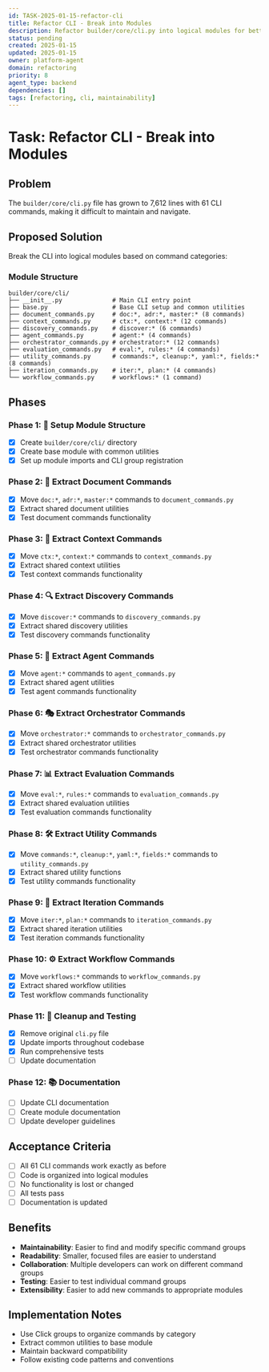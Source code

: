 ```yaml
---
id: TASK-2025-01-15-refactor-cli
title: Refactor CLI - Break into Modules
description: Refactor builder/core/cli.py into logical modules for better maintainability
status: pending
created: 2025-01-15
updated: 2025-01-15
owner: platform-agent
domain: refactoring
priority: 8
agent_type: backend
dependencies: []
tags: [refactoring, cli, maintainability]
---
```


# Task: Refactor CLI - Break into Modules

## Problem
The `builder/core/cli.py` file has grown to 7,612 lines with 61 CLI commands, making it difficult to maintain and navigate.

## Proposed Solution
Break the CLI into logical modules based on command categories:

### Module Structure
```
builder/core/cli/
├── __init__.py              # Main CLI entry point
├── base.py                  # Base CLI setup and common utilities
├── document_commands.py     # doc:*, adr:*, master:* (8 commands)
├── context_commands.py      # ctx:*, context:* (12 commands)
├── discovery_commands.py    # discover:* (6 commands)
├── agent_commands.py        # agent:* (4 commands)
├── orchestrator_commands.py # orchestrator:* (12 commands)
├── evaluation_commands.py   # eval:*, rules:* (4 commands)
├── utility_commands.py      # commands:*, cleanup:*, yaml:*, fields:* (8 commands)
├── iteration_commands.py    # iter:*, plan:* (4 commands)
└── workflow_commands.py     # workflows:* (1 command)
```

## Phases

### Phase 1: 🚀 Setup Module Structure
- [x] Create `builder/core/cli/` directory
- [x] Create base module with common utilities
- [x] Set up module imports and CLI group registration

### Phase 2: 📝 Extract Document Commands
- [x] Move `doc:*`, `adr:*`, `master:*` commands to `document_commands.py`
- [x] Extract shared document utilities
- [x] Test document commands functionality

### Phase 3: 🧠 Extract Context Commands  
- [x] Move `ctx:*`, `context:*` commands to `context_commands.py`
- [x] Extract shared context utilities
- [x] Test context commands functionality

### Phase 4: 🔍 Extract Discovery Commands
- [x] Move `discover:*` commands to `discovery_commands.py`
- [x] Extract shared discovery utilities
- [x] Test discovery commands functionality

### Phase 5: 🤖 Extract Agent Commands
- [x] Move `agent:*` commands to `agent_commands.py`
- [x] Extract shared agent utilities
- [x] Test agent commands functionality

### Phase 6: 🎭 Extract Orchestrator Commands
- [x] Move `orchestrator:*` commands to `orchestrator_commands.py`
- [x] Extract shared orchestrator utilities
- [x] Test orchestrator commands functionality

### Phase 7: 📊 Extract Evaluation Commands
- [x] Move `eval:*`, `rules:*` commands to `evaluation_commands.py`
- [x] Extract shared evaluation utilities
- [x] Test evaluation commands functionality

### Phase 8: 🛠️ Extract Utility Commands
- [x] Move `commands:*`, `cleanup:*`, `yaml:*`, `fields:*` commands to `utility_commands.py`
- [x] Extract shared utility functions
- [x] Test utility commands functionality

### Phase 9: 🔄 Extract Iteration Commands
- [x] Move `iter:*`, `plan:*` commands to `iteration_commands.py`
- [x] Extract shared iteration utilities
- [x] Test iteration commands functionality

### Phase 10: ⚙️ Extract Workflow Commands
- [x] Move `workflows:*` commands to `workflow_commands.py`
- [x] Extract shared workflow utilities
- [x] Test workflow commands functionality

### Phase 11: 🧹 Cleanup and Testing
- [x] Remove original `cli.py` file
- [x] Update imports throughout codebase
- [x] Run comprehensive tests
- [ ] Update documentation

### Phase 12: 📚 Documentation
- [ ] Update CLI documentation
- [ ] Create module documentation
- [ ] Update developer guidelines

## Acceptance Criteria
- [ ] All 61 CLI commands work exactly as before
- [ ] Code is organized into logical modules
- [ ] No functionality is lost or changed
- [ ] All tests pass
- [ ] Documentation is updated

## Benefits
- **Maintainability**: Easier to find and modify specific command groups
- **Readability**: Smaller, focused files are easier to understand
- **Collaboration**: Multiple developers can work on different command groups
- **Testing**: Easier to test individual command groups
- **Extensibility**: Easier to add new commands to appropriate modules

## Implementation Notes
- Use Click groups to organize commands by category
- Extract common utilities to base module
- Maintain backward compatibility
- Follow existing code patterns and conventions
